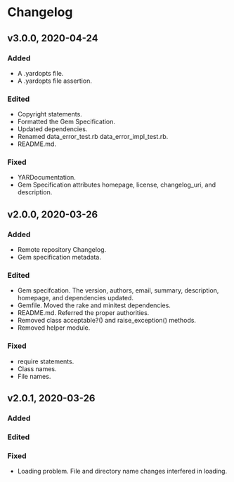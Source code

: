 # Changelog

## v3.0.0, 2020-04-24

### Added

- A .yardopts file.
- A .yardopts file assertion.

### Edited

- Copyright statements.
- Formatted the Gem Specification.
- Updated dependencies.
- Renamed data_error_test.rb data_error_impl_test.rb.
- README.md.

### Fixed

- YARDocumentation.
- Gem Specification attributes homepage, license, changelog_uri, and
 description.

## v2.0.0, 2020-03-26

### Added

- Remote repository Changelog.
- Gem specification metadata.

### Edited

- Gem specifcation. The version, authors, email, summary, description, 
homepage, and dependencies updated.
- Gemfile. Moved the rake and minitest dependencies.
- README.md. Referred the proper authorities.
- Removed class acceptable?() and raise_exception() methods.
- Removed helper module.

### Fixed

- require statements.
- Class names.
- File names.

## v2.0.1, 2020-03-26

### Added

### Edited

### Fixed

- Loading problem. File and directory name changes interfered in loading.